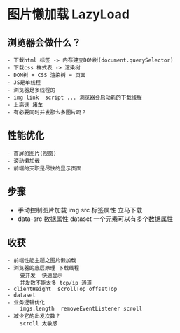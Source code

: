 # 图片懒加载  LazyLoad

## 浏览器会做什么？
    - 下载html 标签 -> 内存建立DOM树(document.querySelector)
    - 下载css 样式表 -> 渲染树
    - DOM树 + CSS 渲染树 = 页面
    - JS是单线程
    - 浏览器是多线程的
    - img link  script ... 浏览器会启动新的下载线程
    - 上高速 堵车
    - 有必要同时并发那么多图片吗？

## 性能优化
    - 首屏的图片(视窗)
    - 滚动懒加载
    - 前端的天职是尽快的显示页面

## 步骤
- 手动控制图片加载
    img src 标签属性 立马下载
- data-src 数据属性
    dataset  一个元素可以有多个数据属性

## 收获
    - 前端性能主题之图片懒加载
    - 浏览器的底层原理 下载线程
        要并发  快速显示
        并发数不能太多 tcp/ip 通道
    - clientHeight  scrollTop offsetTop
    - dataset
    - 业务逻辑优化
        imgs.length  removeEventListener scroll
    - 减少它的出发次数？
        scroll 太敏感